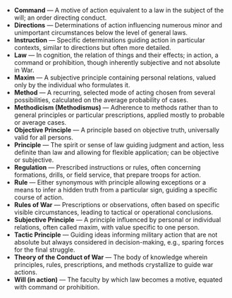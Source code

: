 - **Command** — A motive of action equivalent to a law in the subject of the will; an order directing conduct.  
- **Directions** — Determinations of action influencing numerous minor and unimportant circumstances below the level of general laws.  
- **Instruction** — Specific determinations guiding action in particular contexts, similar to directions but often more detailed.  
- **Law** — In cognition, the relation of things and their effects; in action, a command or prohibition, though inherently subjective and not absolute in War.  
- **Maxim** — A subjective principle containing personal relations, valued only by the individual who formulates it.  
- **Method** — A recurring, selected mode of acting chosen from several possibilities, calculated on the average probability of cases.  
- **Methodicism (Methodismus)** — Adherence to methods rather than to general principles or particular prescriptions, applied mostly to probable or average cases.  
- **Objective Principle** — A principle based on objective truth, universally valid for all persons.  
- **Principle** — The spirit or sense of law guiding judgment and action, less definite than law and allowing for flexible application; can be objective or subjective.  
- **Regulation** — Prescribed instructions or rules, often concerning formations, drills, or field service, that prepare troops for action.  
- **Rule** — Either synonymous with principle allowing exceptions or a means to infer a hidden truth from a particular sign, guiding a specific course of action.  
- **Rules of War** — Prescriptions or observations, often based on specific visible circumstances, leading to tactical or operational conclusions.  
- **Subjective Principle** — A principle influenced by personal or individual relations, often called maxim, with value specific to one person.  
- **Tactic Principle** — Guiding ideas informing military action that are not absolute but always considered in decision-making, e.g., sparing forces for the final struggle.  
- **Theory of the Conduct of War** — The body of knowledge wherein principles, rules, prescriptions, and methods crystallize to guide war actions.  
- **Will (in action)** — The faculty by which law becomes a motive, equated with command or prohibition.
